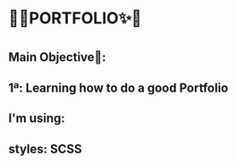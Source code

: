 <h1>📁✨PORTFOLIO✨📁<h1>

<h2>Main Objective🎯:<h2>

1ª: Learning how to do a good Portfolio

<h2>I'm using:<h2>

styles: SCSS 

